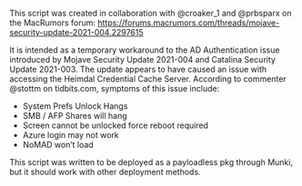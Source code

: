 This script was created in collaboration with @croaker_1 and @prbsparx on the MacRumors forum:
https://forums.macrumors.com/threads/mojave-security-update-2021-004.2297615

It is intended as a temporary workaround to the AD Authentication issue introduced by Mojave Security Update 2021-004 and Catalina Security Update 2021-003.
The update appears to have caused an issue with accessing the Heimdal Credential Cache Server.
According to commenter @stottm on tidbits.com, symptoms of this issue include:
  - System Prefs Unlock Hangs
  - SMB / AFP Shares will hang
  - Screen cannot be unlocked force reboot required
  - Azure login may not work
  - NoMAD won’t load

This script was written to be deployed as a payloadless pkg through Munki, but it should work with other deployment methods.

